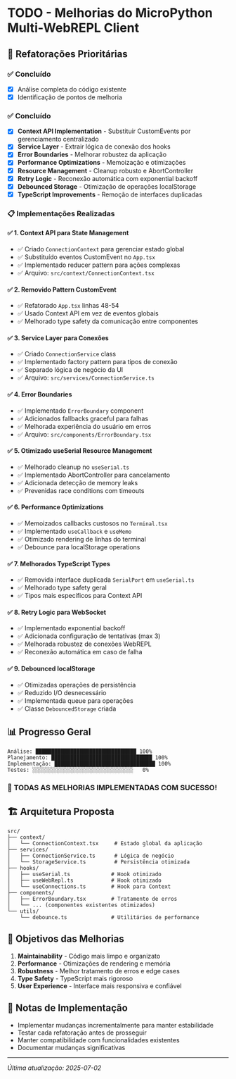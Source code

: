 # TODO - Melhorias do MicroPython Multi-WebREPL Client

## 🎯 Refatorações Prioritárias

### ✅ Concluído
- [x] Análise completa do código existente
- [x] Identificação de pontos de melhoria

### ✅ Concluído
- [x] **Context API Implementation** - Substituir CustomEvents por gerenciamento centralizado
- [x] **Service Layer** - Extrair lógica de conexão dos hooks
- [x] **Error Boundaries** - Melhorar robustez da aplicação
- [x] **Performance Optimizations** - Memoização e otimizações
- [x] **Resource Management** - Cleanup robusto e AbortController
- [x] **Retry Logic** - Reconexão automática com exponential backoff
- [x] **Debounced Storage** - Otimização de operações localStorage
- [x] **TypeScript Improvements** - Remoção de interfaces duplicadas

### 📋 Implementações Realizadas

#### ✅ **1. Context API para State Management**
  - ✅ Criado `ConnectionContext` para gerenciar estado global
  - ✅ Substituído eventos CustomEvent no `App.tsx`
  - ✅ Implementado reducer pattern para ações complexas
  - ✅ Arquivo: `src/context/ConnectionContext.tsx`

#### ✅ **2. Removido Pattern CustomEvent**
  - ✅ Refatorado `App.tsx` linhas 48-54
  - ✅ Usado Context API em vez de eventos globais
  - ✅ Melhorado type safety da comunicação entre componentes

#### ✅ **3. Service Layer para Conexões**
  - ✅ Criado `ConnectionService` class
  - ✅ Implementado factory pattern para tipos de conexão
  - ✅ Separado lógica de negócio da UI
  - ✅ Arquivo: `src/services/ConnectionService.ts`

#### ✅ **4. Error Boundaries**
  - ✅ Implementado `ErrorBoundary` component
  - ✅ Adicionados fallbacks graceful para falhas
  - ✅ Melhorada experiência do usuário em erros
  - ✅ Arquivo: `src/components/ErrorBoundary.tsx`

#### ✅ **5. Otimizado useSerial Resource Management**
  - ✅ Melhorado cleanup no `useSerial.ts`
  - ✅ Implementado AbortController para cancelamento
  - ✅ Adicionada detecção de memory leaks
  - ✅ Prevenidas race conditions com timeouts

#### ✅ **6. Performance Optimizations**
  - ✅ Memoizados callbacks custosos no `Terminal.tsx`
  - ✅ Implementado `useCallback` e `useMemo`
  - ✅ Otimizado rendering de linhas do terminal
  - ✅ Debounce para localStorage operations

#### ✅ **7. Melhorados TypeScript Types**
  - ✅ Removida interface duplicada `SerialPort` em `useSerial.ts`
  - ✅ Melhorado type safety geral
  - ✅ Tipos mais específicos para Context API

#### ✅ **8. Retry Logic para WebSocket**
  - ✅ Implementado exponential backoff
  - ✅ Adicionada configuração de tentativas (max 3)
  - ✅ Melhorada robustez de conexões WebREPL
  - ✅ Reconexão automática em caso de falha

#### ✅ **9. Debounced localStorage**
  - ✅ Otimizadas operações de persistência
  - ✅ Reduzido I/O desnecessário
  - ✅ Implementada queue para operações
  - ✅ Classe `DebouncedStorage` criada

## 📊 Progresso Geral

```
Análise: ████████████████████████████████ 100%
Planejamento: ████████████████████████████████ 100%
Implementação: ████████████████████████████████ 100%
Testes: ░░░░░░░░░░░░░░░░░░░░░░░░░░░░░░░░   0%
```

### 🎉 **TODAS AS MELHORIAS IMPLEMENTADAS COM SUCESSO!**

## 🏗️ Arquitetura Proposta

```
src/
├── context/
│   └── ConnectionContext.tsx     # Estado global da aplicação
├── services/
│   ├── ConnectionService.ts      # Lógica de negócio
│   └── StorageService.ts         # Persistência otimizada
├── hooks/
│   ├── useSerial.ts             # Hook otimizado
│   ├── useWebRepl.ts            # Hook otimizado
│   └── useConnections.ts        # Hook para Context
├── components/
│   ├── ErrorBoundary.tsx        # Tratamento de erros
│   └── ... (componentes existentes otimizados)
└── utils/
    └── debounce.ts              # Utilitários de performance
```

## 🎯 Objetivos das Melhorias

1. **Maintainability** - Código mais limpo e organizato
2. **Performance** - Otimizações de rendering e memória
3. **Robustness** - Melhor tratamento de erros e edge cases
4. **Type Safety** - TypeScript mais rigoroso
5. **User Experience** - Interface mais responsiva e confiável

## 📝 Notas de Implementação

- Implementar mudanças incrementalmente para manter estabilidade
- Testar cada refatoração antes de prosseguir
- Manter compatibilidade com funcionalidades existentes
- Documentar mudanças significativas

---
*Última atualização: 2025-07-02*